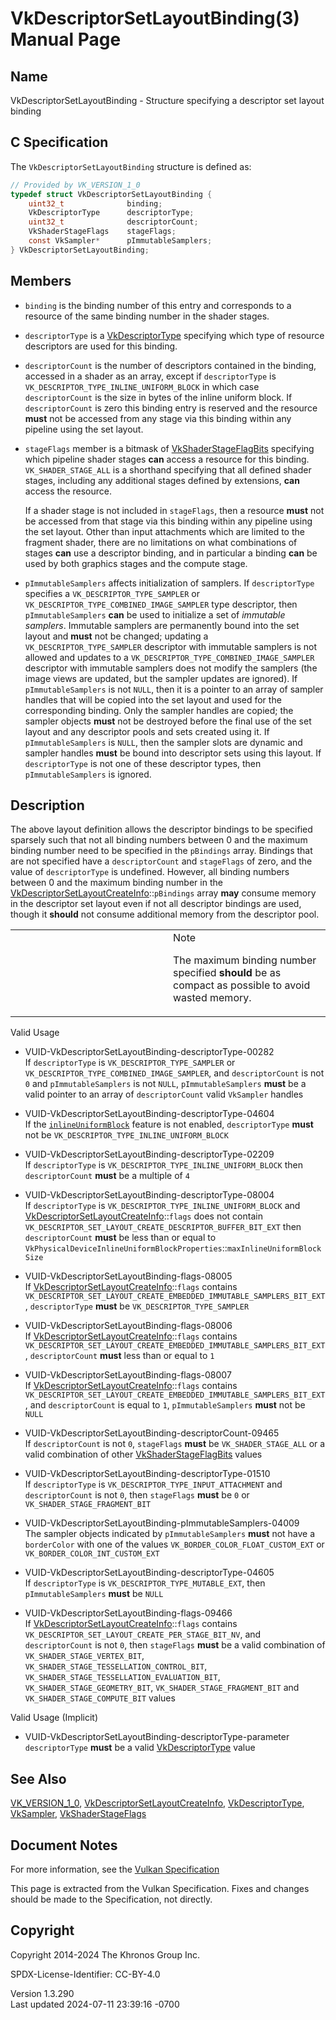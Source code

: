 # VkDescriptorSetLayoutBinding(3) Manual Page

## Name

VkDescriptorSetLayoutBinding - Structure specifying a descriptor set
layout binding



## <a href="#_c_specification" class="anchor"></a>C Specification

The `VkDescriptorSetLayoutBinding` structure is defined as:

``` c
// Provided by VK_VERSION_1_0
typedef struct VkDescriptorSetLayoutBinding {
    uint32_t              binding;
    VkDescriptorType      descriptorType;
    uint32_t              descriptorCount;
    VkShaderStageFlags    stageFlags;
    const VkSampler*      pImmutableSamplers;
} VkDescriptorSetLayoutBinding;
```

## <a href="#_members" class="anchor"></a>Members

- `binding` is the binding number of this entry and corresponds to a
  resource of the same binding number in the shader stages.

- `descriptorType` is a [VkDescriptorType](https://registry.khronos.org/vulkan/specs/1.3-extensions/man/html/VkDescriptorType.html)
  specifying which type of resource descriptors are used for this
  binding.

- `descriptorCount` is the number of descriptors contained in the
  binding, accessed in a shader as an array, except if `descriptorType`
  is `VK_DESCRIPTOR_TYPE_INLINE_UNIFORM_BLOCK` in which case
  `descriptorCount` is the size in bytes of the inline uniform block. If
  `descriptorCount` is zero this binding entry is reserved and the
  resource **must** not be accessed from any stage via this binding
  within any pipeline using the set layout.

- `stageFlags` member is a bitmask of
  [VkShaderStageFlagBits](https://registry.khronos.org/vulkan/specs/1.3-extensions/man/html/VkShaderStageFlagBits.html) specifying which
  pipeline shader stages **can** access a resource for this binding.
  `VK_SHADER_STAGE_ALL` is a shorthand specifying that all defined
  shader stages, including any additional stages defined by extensions,
  **can** access the resource.

  If a shader stage is not included in `stageFlags`, then a resource
  **must** not be accessed from that stage via this binding within any
  pipeline using the set layout. Other than input attachments which are
  limited to the fragment shader, there are no limitations on what
  combinations of stages **can** use a descriptor binding, and in
  particular a binding **can** be used by both graphics stages and the
  compute stage.

- `pImmutableSamplers` affects initialization of samplers. If
  `descriptorType` specifies a `VK_DESCRIPTOR_TYPE_SAMPLER` or
  `VK_DESCRIPTOR_TYPE_COMBINED_IMAGE_SAMPLER` type descriptor, then
  `pImmutableSamplers` **can** be used to initialize a set of *immutable
  samplers*. Immutable samplers are permanently bound into the set
  layout and **must** not be changed; updating a
  `VK_DESCRIPTOR_TYPE_SAMPLER` descriptor with immutable samplers is not
  allowed and updates to a `VK_DESCRIPTOR_TYPE_COMBINED_IMAGE_SAMPLER`
  descriptor with immutable samplers does not modify the samplers (the
  image views are updated, but the sampler updates are ignored). If
  `pImmutableSamplers` is not `NULL`, then it is a pointer to an array
  of sampler handles that will be copied into the set layout and used
  for the corresponding binding. Only the sampler handles are copied;
  the sampler objects **must** not be destroyed before the final use of
  the set layout and any descriptor pools and sets created using it. If
  `pImmutableSamplers` is `NULL`, then the sampler slots are dynamic and
  sampler handles **must** be bound into descriptor sets using this
  layout. If `descriptorType` is not one of these descriptor types, then
  `pImmutableSamplers` is ignored.

## <a href="#_description" class="anchor"></a>Description

The above layout definition allows the descriptor bindings to be
specified sparsely such that not all binding numbers between 0 and the
maximum binding number need to be specified in the `pBindings` array.
Bindings that are not specified have a `descriptorCount` and
`stageFlags` of zero, and the value of `descriptorType` is undefined.
However, all binding numbers between 0 and the maximum binding number in
the
[VkDescriptorSetLayoutCreateInfo](https://registry.khronos.org/vulkan/specs/1.3-extensions/man/html/VkDescriptorSetLayoutCreateInfo.html)::`pBindings`
array **may** consume memory in the descriptor set layout even if not
all descriptor bindings are used, though it **should** not consume
additional memory from the descriptor pool.

<table>
<colgroup>
<col style="width: 50%" />
<col style="width: 50%" />
</colgroup>
<tbody>
<tr>
<td class="icon"><em></em></td>
<td class="content">Note
<p>The maximum binding number specified <strong>should</strong> be as
compact as possible to avoid wasted memory.</p></td>
</tr>
</tbody>
</table>

Valid Usage

- <a href="#VUID-VkDescriptorSetLayoutBinding-descriptorType-00282"
  id="VUID-VkDescriptorSetLayoutBinding-descriptorType-00282"></a>
  VUID-VkDescriptorSetLayoutBinding-descriptorType-00282  
  If `descriptorType` is `VK_DESCRIPTOR_TYPE_SAMPLER` or
  `VK_DESCRIPTOR_TYPE_COMBINED_IMAGE_SAMPLER`, and `descriptorCount` is
  not `0` and `pImmutableSamplers` is not `NULL`, `pImmutableSamplers`
  **must** be a valid pointer to an array of `descriptorCount` valid
  `VkSampler` handles

- <a href="#VUID-VkDescriptorSetLayoutBinding-descriptorType-04604"
  id="VUID-VkDescriptorSetLayoutBinding-descriptorType-04604"></a>
  VUID-VkDescriptorSetLayoutBinding-descriptorType-04604  
  If the <a
  href="https://registry.khronos.org/vulkan/specs/1.3-extensions/html/vkspec.html#features-inlineUniformBlock"
  target="_blank" rel="noopener"><code>inlineUniformBlock</code></a>
  feature is not enabled, `descriptorType` **must** not be
  `VK_DESCRIPTOR_TYPE_INLINE_UNIFORM_BLOCK`

- <a href="#VUID-VkDescriptorSetLayoutBinding-descriptorType-02209"
  id="VUID-VkDescriptorSetLayoutBinding-descriptorType-02209"></a>
  VUID-VkDescriptorSetLayoutBinding-descriptorType-02209  
  If `descriptorType` is `VK_DESCRIPTOR_TYPE_INLINE_UNIFORM_BLOCK` then
  `descriptorCount` **must** be a multiple of `4`

- <a href="#VUID-VkDescriptorSetLayoutBinding-descriptorType-08004"
  id="VUID-VkDescriptorSetLayoutBinding-descriptorType-08004"></a>
  VUID-VkDescriptorSetLayoutBinding-descriptorType-08004  
  If `descriptorType` is `VK_DESCRIPTOR_TYPE_INLINE_UNIFORM_BLOCK` and
  [VkDescriptorSetLayoutCreateInfo](https://registry.khronos.org/vulkan/specs/1.3-extensions/man/html/VkDescriptorSetLayoutCreateInfo.html)::`flags`
  does not contain
  `VK_DESCRIPTOR_SET_LAYOUT_CREATE_DESCRIPTOR_BUFFER_BIT_EXT` then
  `descriptorCount` **must** be less than or equal to
  `VkPhysicalDeviceInlineUniformBlockProperties`::`maxInlineUniformBlockSize`

- <a href="#VUID-VkDescriptorSetLayoutBinding-flags-08005"
  id="VUID-VkDescriptorSetLayoutBinding-flags-08005"></a>
  VUID-VkDescriptorSetLayoutBinding-flags-08005  
  If
  [VkDescriptorSetLayoutCreateInfo](https://registry.khronos.org/vulkan/specs/1.3-extensions/man/html/VkDescriptorSetLayoutCreateInfo.html)::`flags`
  contains
  `VK_DESCRIPTOR_SET_LAYOUT_CREATE_EMBEDDED_IMMUTABLE_SAMPLERS_BIT_EXT`,
  `descriptorType` **must** be `VK_DESCRIPTOR_TYPE_SAMPLER`

- <a href="#VUID-VkDescriptorSetLayoutBinding-flags-08006"
  id="VUID-VkDescriptorSetLayoutBinding-flags-08006"></a>
  VUID-VkDescriptorSetLayoutBinding-flags-08006  
  If
  [VkDescriptorSetLayoutCreateInfo](https://registry.khronos.org/vulkan/specs/1.3-extensions/man/html/VkDescriptorSetLayoutCreateInfo.html)::`flags`
  contains
  `VK_DESCRIPTOR_SET_LAYOUT_CREATE_EMBEDDED_IMMUTABLE_SAMPLERS_BIT_EXT`,
  `descriptorCount` **must** less than or equal to `1`

- <a href="#VUID-VkDescriptorSetLayoutBinding-flags-08007"
  id="VUID-VkDescriptorSetLayoutBinding-flags-08007"></a>
  VUID-VkDescriptorSetLayoutBinding-flags-08007  
  If
  [VkDescriptorSetLayoutCreateInfo](https://registry.khronos.org/vulkan/specs/1.3-extensions/man/html/VkDescriptorSetLayoutCreateInfo.html)::`flags`
  contains
  `VK_DESCRIPTOR_SET_LAYOUT_CREATE_EMBEDDED_IMMUTABLE_SAMPLERS_BIT_EXT`,
  and `descriptorCount` is equal to `1`, `pImmutableSamplers` **must**
  not be `NULL`

- <a href="#VUID-VkDescriptorSetLayoutBinding-descriptorCount-09465"
  id="VUID-VkDescriptorSetLayoutBinding-descriptorCount-09465"></a>
  VUID-VkDescriptorSetLayoutBinding-descriptorCount-09465  
  If `descriptorCount` is not `0`, `stageFlags` **must** be
  `VK_SHADER_STAGE_ALL` or a valid combination of other
  [VkShaderStageFlagBits](https://registry.khronos.org/vulkan/specs/1.3-extensions/man/html/VkShaderStageFlagBits.html) values

- <a href="#VUID-VkDescriptorSetLayoutBinding-descriptorType-01510"
  id="VUID-VkDescriptorSetLayoutBinding-descriptorType-01510"></a>
  VUID-VkDescriptorSetLayoutBinding-descriptorType-01510  
  If `descriptorType` is `VK_DESCRIPTOR_TYPE_INPUT_ATTACHMENT` and
  `descriptorCount` is not `0`, then `stageFlags` **must** be `0` or
  `VK_SHADER_STAGE_FRAGMENT_BIT`

- <a href="#VUID-VkDescriptorSetLayoutBinding-pImmutableSamplers-04009"
  id="VUID-VkDescriptorSetLayoutBinding-pImmutableSamplers-04009"></a>
  VUID-VkDescriptorSetLayoutBinding-pImmutableSamplers-04009  
  The sampler objects indicated by `pImmutableSamplers` **must** not
  have a `borderColor` with one of the values
  `VK_BORDER_COLOR_FLOAT_CUSTOM_EXT` or `VK_BORDER_COLOR_INT_CUSTOM_EXT`

- <a href="#VUID-VkDescriptorSetLayoutBinding-descriptorType-04605"
  id="VUID-VkDescriptorSetLayoutBinding-descriptorType-04605"></a>
  VUID-VkDescriptorSetLayoutBinding-descriptorType-04605  
  If `descriptorType` is `VK_DESCRIPTOR_TYPE_MUTABLE_EXT`, then
  `pImmutableSamplers` **must** be `NULL`

- <a href="#VUID-VkDescriptorSetLayoutBinding-flags-09466"
  id="VUID-VkDescriptorSetLayoutBinding-flags-09466"></a>
  VUID-VkDescriptorSetLayoutBinding-flags-09466  
  If
  [VkDescriptorSetLayoutCreateInfo](https://registry.khronos.org/vulkan/specs/1.3-extensions/man/html/VkDescriptorSetLayoutCreateInfo.html)::`flags`
  contains `VK_DESCRIPTOR_SET_LAYOUT_CREATE_PER_STAGE_BIT_NV`, and
  `descriptorCount` is not `0`, then `stageFlags` **must** be a valid
  combination of `VK_SHADER_STAGE_VERTEX_BIT`,
  `VK_SHADER_STAGE_TESSELLATION_CONTROL_BIT`,
  `VK_SHADER_STAGE_TESSELLATION_EVALUATION_BIT`,
  `VK_SHADER_STAGE_GEOMETRY_BIT`, `VK_SHADER_STAGE_FRAGMENT_BIT` and
  `VK_SHADER_STAGE_COMPUTE_BIT` values

Valid Usage (Implicit)

- <a href="#VUID-VkDescriptorSetLayoutBinding-descriptorType-parameter"
  id="VUID-VkDescriptorSetLayoutBinding-descriptorType-parameter"></a>
  VUID-VkDescriptorSetLayoutBinding-descriptorType-parameter  
  `descriptorType` **must** be a valid
  [VkDescriptorType](https://registry.khronos.org/vulkan/specs/1.3-extensions/man/html/VkDescriptorType.html) value

## <a href="#_see_also" class="anchor"></a>See Also

[VK_VERSION_1_0](https://registry.khronos.org/vulkan/specs/1.3-extensions/man/html/VK_VERSION_1_0.html),
[VkDescriptorSetLayoutCreateInfo](https://registry.khronos.org/vulkan/specs/1.3-extensions/man/html/VkDescriptorSetLayoutCreateInfo.html),
[VkDescriptorType](https://registry.khronos.org/vulkan/specs/1.3-extensions/man/html/VkDescriptorType.html), [VkSampler](https://registry.khronos.org/vulkan/specs/1.3-extensions/man/html/VkSampler.html),
[VkShaderStageFlags](https://registry.khronos.org/vulkan/specs/1.3-extensions/man/html/VkShaderStageFlags.html)

## <a href="#_document_notes" class="anchor"></a>Document Notes

For more information, see the <a
href="https://registry.khronos.org/vulkan/specs/1.3-extensions/html/vkspec.html#VkDescriptorSetLayoutBinding"
target="_blank" rel="noopener">Vulkan Specification</a>

This page is extracted from the Vulkan Specification. Fixes and changes
should be made to the Specification, not directly.

## <a href="#_copyright" class="anchor"></a>Copyright

Copyright 2014-2024 The Khronos Group Inc.

SPDX-License-Identifier: CC-BY-4.0

Version 1.3.290  
Last updated 2024-07-11 23:39:16 -0700
